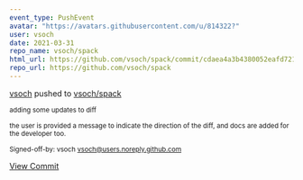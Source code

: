 ```yaml
---
event_type: PushEvent
avatar: "https://avatars.githubusercontent.com/u/814322?"
user: vsoch
date: 2021-03-31
repo_name: vsoch/spack
html_url: https://github.com/vsoch/spack/commit/cdaea4a3b4380052eafd721ae1b9ff2dd09efd9b
repo_url: https://github.com/vsoch/spack
---
```


<a href='https://github.com/vsoch' target='_blank'>vsoch</a> pushed to <a href='https://github.com/vsoch/spack' target='_blank'>vsoch/spack</a>

<small>adding some updates to diff

the user is provided a message to indicate the direction of the diff,
and docs are added for the developer too.

Signed-off-by: vsoch <vsoch@users.noreply.github.com></small>

<a href='https://github.com/vsoch/spack/commit/cdaea4a3b4380052eafd721ae1b9ff2dd09efd9b' target='_blank'>View Commit</a>